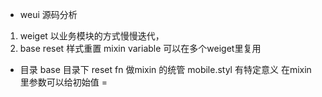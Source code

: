 - weui 源码分析

1. weiget
  以业务模块的方式慢慢迭代，
2. base 
  reset 样式重置
  mixin
  variable
  可以在多个weiget里复用

- 目录
base 目录下 reset
fn 做mixin 的统管
mobile.styl 有特定意义
在mixin 里参数可以给初始值 = 
